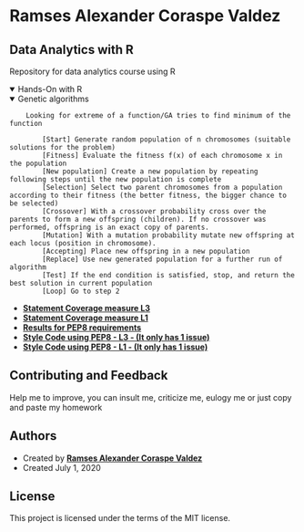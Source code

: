 # Ramses Alexander Coraspe Valdez

## Data Analytics with R
Repository for data analytics course using R


<details open>
<summary> Hands-On with R </summary>
</details>

<details open>    
<summary> Genetic algorithms </summary>
    
        Looking for extreme of a function/GA tries to find minimum of the function

            [Start] Generate random population of n chromosomes (suitable solutions for the problem)
            [Fitness] Evaluate the fitness f(x) of each chromosome x in the population
            [New population] Create a new population by repeating following steps until the new population is complete
            [Selection] Select two parent chromosomes from a population according to their fitness (the better fitness, the bigger chance to be selected)
            [Crossover] With a crossover probability cross over the parents to form a new offspring (children). If no crossover was performed, offspring is an exact copy of parents.
            [Mutation] With a mutation probability mutate new offspring at each locus (position in chromosome).
            [Accepting] Place new offspring in a new population
            [Replace] Use new generated population for a further run of algorithm
            [Test] If the end condition is satisfied, stop, and return the best solution in current population
            [Loop] Go to step 2

<ul style="font-weight: bold;">                
<li>
    <a href="https://wittline.github.io/Python/L4/4.2/Coverage1/cov1_Ramses_Coraspe.html">Statement Coverage measure L3</a>
</li>
<li>
    <a href="https://wittline.github.io/Python/L4/4.2/Coverage2/cov2_Ramses_Coraspe.html">Statement Coverage measure L1</a>
</li>    
<li>
  <a href="https://wittline.github.io/Python/L4/4.2/PEP8/PEP8_Details.htm">Results for PEP8 requirements</a>                         
 </li>        
 <li>
  <a href="https://wittline.github.io/Python/L4/4.2/PEP8/L3_PEP8.py">Style Code using PEP8 - L3 - (It only has 1 issue) </a>
 </li>          
 <li>
  <a href="https://wittline.github.io/Python/L4/4.2/PEP8/L1_PEP8.py">Style Code using PEP8 - L1 - (It only has 1 issue) </a>
 </li>  
  </ul>    
</details>

## Contributing and Feedback
Help me to improve, you can insult me, criticize me, eulogy me or just copy and paste my homework

## Authors
- Created by <a href="https://www.linkedin.com/in/ramsescoraspe"><strong>Ramses Alexander Coraspe Valdez</strong></a>
- Created July 1, 2020

## License
This project is licensed under the terms of the MIT license.
